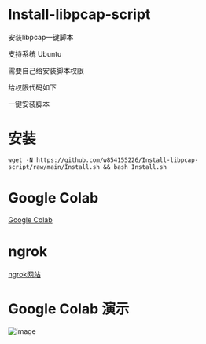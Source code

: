 # Install-libpcap-script

安装libpcap一键脚本

支持系统 Ubuntu

需要自己给安装脚本权限

给权限代码如下

一键安装脚本

# 安装

```
wget -N https://github.com/w854155226/Install-libpcap-script/raw/main/Install.sh && bash Install.sh
```
# Google Colab

[Google Colab](https://colab.research.google.com/github/gokulapap/colab-free-vps/blob/main/colab_free_vps.ipynb#scrollTo=uC-OXOiq8koc)
# ngrok
[ngrok网站](https://ngrok.com/)
# Google Colab 演示
![image](https://github.com/w854155226/Install-libpcap-script/raw/main/img/1.png)

